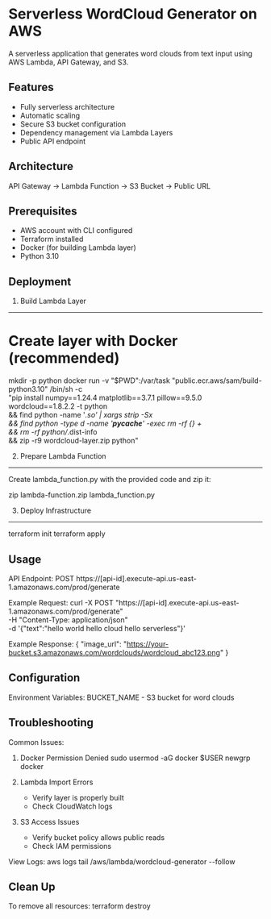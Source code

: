 Serverless WordCloud Generator on AWS
====================================

A serverless application that generates word clouds from text input using AWS Lambda, API Gateway, and S3.

Features
--------
- Fully serverless architecture
- Automatic scaling
- Secure S3 bucket configuration
- Dependency management via Lambda Layers
- Public API endpoint

Architecture
------------
API Gateway -> Lambda Function -> S3 Bucket -> Public URL

Prerequisites
-------------
- AWS account with CLI configured
- Terraform installed
- Docker (for building Lambda layer)
- Python 3.10

Deployment
----------

1. Build Lambda Layer
---------------------


# Create layer with Docker (recommended)
mkdir -p python
docker run -v "$PWD":/var/task "public.ecr.aws/sam/build-python3.10" /bin/sh -c \
"pip install numpy==1.24.4 matplotlib==3.7.1 pillow==9.5.0 wordcloud==1.8.2.2 -t python \
&& find python -name '*.so' | xargs strip -Sx \
&& find python -type d -name '__pycache__' -exec rm -rf {} + \
&& rm -rf python/*.dist-info \
&& zip -r9 wordcloud-layer.zip python"

2. Prepare Lambda Function
-------------------------
Create lambda_function.py with the provided code and zip it:

zip lambda-function.zip lambda_function.py

3. Deploy Infrastructure
------------------------
terraform init
terraform apply

Usage
-----

API Endpoint:
POST https://[api-id].execute-api.us-east-1.amazonaws.com/prod/generate

Example Request:
curl -X POST "https://[api-id].execute-api.us-east-1.amazonaws.com/prod/generate" \
-H "Content-Type: application/json" \
-d '{"text":"hello world hello cloud hello serverless"}'

Example Response:
{
  "image_url": "https://your-bucket.s3.amazonaws.com/wordclouds/wordcloud_abc123.png"
}

Configuration
-------------
Environment Variables:
BUCKET_NAME - S3 bucket for word clouds

Troubleshooting
---------------

Common Issues:

1. Docker Permission Denied
   sudo usermod -aG docker $USER
   newgrp docker

2. Lambda Import Errors
   - Verify layer is properly built
   - Check CloudWatch logs

3. S3 Access Issues
   - Verify bucket policy allows public reads
   - Check IAM permissions

View Logs:
aws logs tail /aws/lambda/wordcloud-generator --follow

Clean Up
--------
To remove all resources:
terraform destroy

